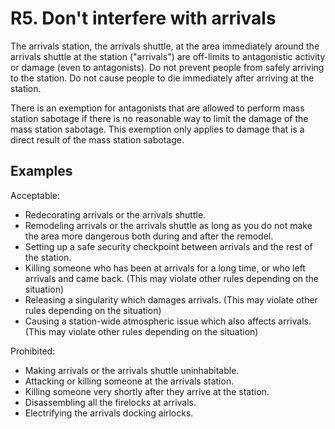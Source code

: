 # R5. Don't interfere with arrivals

The arrivals station, the arrivals shuttle, at the area immediately around the arrivals shuttle at the station ("arrivals") are off-limits to antagonistic activity or damage (even to antagonists). Do not prevent people from safely arriving to the station. Do not cause people to die immediately after arriving at the station.

There is an exemption for antagonists that are allowed to perform mass station sabotage if there is no reasonable way to limit the damage of the mass station sabotage. This exemption only applies to damage that is a direct result of the mass station sabotage.

## Examples
Acceptable:

- Redecorating arrivals or the arrivals shuttle.
- Remodeling arrivals or the arrivals shuttle as long as you do not make the area more dangerous both during and after the remodel.
- Setting up a safe security checkpoint between arrivals and the rest of the station.
- Killing someone who has been at arrivals for a long time, or who left arrivals and came back. (This may violate other rules depending on the situation)
- Releasing a singularity which damages arrivals. (This may violate other rules depending on the situation)
- Causing a station-wide atmospheric issue which also affects arrivals. (This may violate other rules depending on the situation)

Prohibited:

- Making arrivals or the arrivals shuttle uninhabitable.
- Attacking or killing someone at the arrivals station.
- Killing someone very shortly after they arrive at the station.
- Disassembling all the firelocks at arrivals.
- Electrifying the arrivals docking airlocks.
